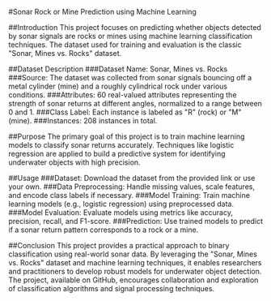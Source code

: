 #Sonar Rock or Mine Prediction using Machine Learning

##Introduction
This project focuses on predicting whether objects detected by sonar signals are rocks or mines using machine learning classification techniques.
The dataset used for training and evaluation is the classic "Sonar, Mines vs. Rocks" dataset.

##Dataset Description
###Dataset Name: Sonar, Mines vs. Rocks
###Source: The dataset was collected from sonar signals bouncing off a metal cylinder (mine) and a roughly cylindrical rock under various conditions.
###Attributes: 60 real-valued attributes representing the strength of sonar returns at different angles, normalized to a range between 0 and 1.
###Class Label: Each instance is labeled as "R" (rock) or "M" (mine).
###Instances: 208 instances in total.

##Purpose
The primary goal of this project is to train machine learning models to classify sonar returns accurately. Techniques like logistic regression are applied to build a predictive system for identifying underwater objects with high precision.

##Usage
###Dataset: Download the dataset from the provided link or use your own.
###Data Preprocessing: Handle missing values, scale features, and encode class labels if necessary.
###Model Training: Train machine learning models (e.g., logistic regression) using preprocessed data.
###Model Evaluation: Evaluate models using metrics like accuracy, precision, recall, and F1-score.
###Prediction: Use trained models to predict if a sonar return pattern corresponds to a rock or a mine.

##Conclusion
This project provides a practical approach to binary classification using real-world sonar data. By leveraging the "Sonar, Mines vs. Rocks" dataset and machine learning techniques, it enables researchers and practitioners to develop robust models for underwater object detection. The project, available on GitHub, encourages collaboration and exploration of classification algorithms and signal processing techniques.
